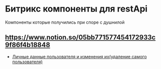 # Битрикс компоненты для restApi
Компоненты которые  получились при споре с душнилой
## https://www.notion.so/05bb771577454172933c9f86f4b18848

- [Личные данные пользователя и изменения их(удаление самого пользователя)](https://github.com/Eressleep/bitrixApiComponent/tree/personalAccount/personalAccount)
